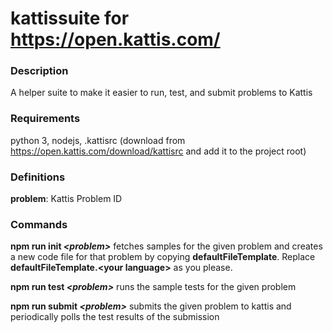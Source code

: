 # kattissuite for https://open.kattis.com/

### Description
A helper suite to make it easier to run, test, and submit problems to Kattis

### Requirements
python 3, nodejs,
.kattisrc (download from https://open.kattis.com/download/kattisrc and add it to the project root)

### Definitions
**problem**: Kattis Problem ID

### Commands
**npm run init _\<problem\>_** fetches samples for the given problem and creates a new code file for that problem by copying **defaultFileTemplate**.
Replace **defaultFileTemplate.\<your language\>** as you please.

**npm run test _\<problem\>_** runs the sample tests for the given problem

**npm run submit _\<problem\>_** submits the given problem to kattis and periodically polls the test results of the submission
